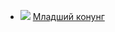 * ![](/books/sf_fantasy/Вера%20Ковальчук/Младший%20конунг.jpg) [Младший конунг](/books/sf_fantasy/Вера%20Ковальчук/Младший%20конунг)